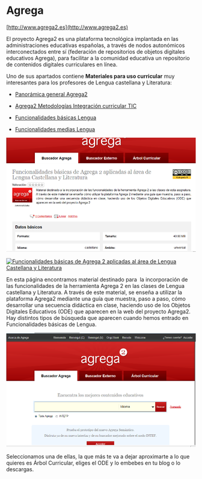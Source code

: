 # Agrega

[http://www.agrega2.es](http://www.agrega2.es)

El proyecto Agrega2 es una plataforma tecnológica implantada en las administraciones educativas españolas, a través de nodos autonómicos interconectados entre sí (federación de repositorios de objetos digitales educativos Agrega), para facilitar a la comunidad educativa un repositorio de contenidos digitales curriculares en línea. 

Uno de sus apartados contiene **Materiales para uso curricular** muy interesantes para los profesores de Lengua castellana y Literatura:

*   [Panorámica general Agrega2](http://agrega.educacion.es/ODE2/es/es_2013051412_9122640/embed "Enlace a ventana nueva")
    
*   [Agrega2 Metodologías Integración curricular TIC](http://agrega.educacion.es/ODE2/es/es_2013051412_9123601/embed "Enlace a ventana nueva")
    
*   [Funcionalidades básicas Lengua](http://agrega.educacion.es/ODE2/es/es_2013051412_9115643/embed "Enlace a ventana nueva")
    
*   [Funcionalidades medias Lengua](http://agrega.educacion.es/ODE2/es/es_2013051412_9111950/embed "Enlace a ventana nueva")
    


![Página de funcionalidades básicas de Agrega2 al área de Lengua](img/Agregalengua.png "Página de funcionalidades básicas de Agrega2 al área de Lengua")

[![Funcionalidades básicas de Agrega 2 aplicadas al área de Lengua Castellana y Literatura](http://agrega.educacion.es/galeriaimg/5b/es_2013051412_9115643/es_2013051412_9115643.png)](http://agrega.educacion.es/ODE2/es/es_2013051412_9115643/embed)


En esta página encontramos material destinado para  la incorporación de las funcionalidades de la herramienta Agrega 2 en las clases de Lengua castellana y Literatura. A través de este material, se enseña a utilizar la plataforma Agrega2 mediante una guía que muestra, paso a paso, cómo desarrollar una secuencia didáctica en clase, haciendo uso de los Objetos Digitales Educativos (ODE) que aparecen en la web del proyecto Agrega2. Hay distintos tipos de búsqueda que aparecen cuando hemos entrado en Funcionalidades básicas de Lengua.


![Búsqueda en Agrega](img/bagrega.png "Búsqueda en Agrega")

Seleccionamos una de ellas, la que más te va a dejar aproximarte a lo que quieres es Árbol Curricular, eliges el ODE y lo embebes en tu blog o lo descargas.

